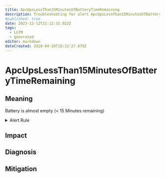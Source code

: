```yaml
---
title: ApcUpsLessThan15MinutesOfBatteryTimeRemaining
description: Troubleshooting for alert ApcUpsLessThan15MinutesOfBatteryTimeRemaining
#published: true
date: 2023-12-12T21:12:32.022Z
tags: 
  - LGTM
  - generated
editor: markdown
dateCreated: 2020-04-10T18:32:27.079Z
---
```


# ApcUpsLessThan15MinutesOfBatteryTimeRemaining

## Meaning
[//]: # "Short paragraph that explains what the alert means"
Battery is almost empty (< 15 Minutes remaining)

<details>
  <summary>Alert Rule</summary>

{{% rule "apc-ups/apcupsd_exporter.yml" "ApcUpsLessThan15MinutesOfBatteryTimeRemaining" %}}

{{% comment %}}

```yaml
alert: ApcUpsLessThan15MinutesOfBatteryTimeRemaining
expr: apcupsd_battery_time_left_seconds < 900
for: 0m
labels:
    severity: critical
annotations:
    summary: APC UPS Less than 15 Minutes of battery time remaining (instance {{ $labels.instance }})
    description: |-
        Battery is almost empty (< 15 Minutes remaining)
          VALUE = {{ $value }}
          LABELS = {{ $labels }}
    runbook: https://github.com/srerun/prometheus-alerts/blob/main/content/runbooks/apcupsd_exporter/ApcUpsLessThan15MinutesOfBatteryTimeRemaining.md

```

{{% /comment %}}

</details>


## Impact
[//]: # "What could / will happen if the alert is not addressed"



## Diagnosis
[//]: # "Steps to take to identify the cause of the problem"



## Mitigation
[//]: # "The steps necessary to resolve the alert"
